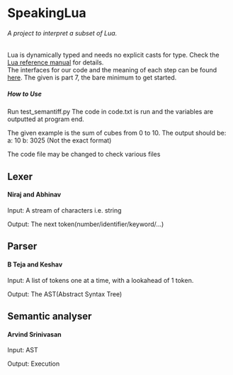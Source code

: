 # SpeakingLua
###### A project to interpret a subset of Lua.  
Lua is dynamically typed and needs no explicit casts for type. Check the [Lua reference manual](https://www.lua.org/manual/) for details.  
The interfaces for our code and the meaning of each step can be found [here](https://ruslanspivak.com/lsbasi-part7/). The given is part 7, the bare minimum to get started.

##### How to Use
Run test_semantiff.py
The code in code.txt is run and the variables are outputted at program end.

The given example is the sum of cubes from 0 to 10.
The output should be:
a: 10
b: 3025
(Not the exact format)

The code file may be changed to check various files

## Lexer
#### Niraj and Abhinav
Input: A stream of characters i.e. string

Output: The next token(number/identifier/keyword/...)

## Parser
#### B Teja and Keshav
Input: A list of tokens one at a time, with a lookahead of 1 token.

Output: The AST(Abstract Syntax Tree)

## Semantic analyser
#### Arvind Srinivasan
Input: AST

Output: Execution


